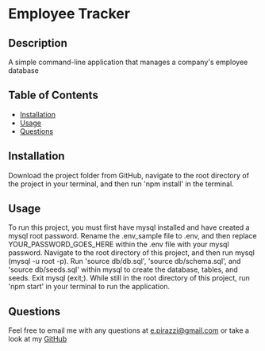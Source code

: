 # Employee Tracker

## Description
A simple command-line application that manages a company's employee database

## Table of Contents
- [Installation](#installation)
- [Usage](#usage)
- [Questions](#questions)

## Installation
Download the project folder from GitHub, navigate to the root directory of the project in your terminal, and then run 'npm install' in the terminal.

## Usage
To run this project, you must first have mysql installed and have created a mysql root password. Rename the .env_sample file to .env, and then replace YOUR_PASSWORD_GOES_HERE within the .env file with your mysql password. Navigate to the root directory of this project, and then run mysql (mysql -u root -p). Run 'source db/db.sql', 'source db/schema.sql', and 'source db/seeds.sql' within mysql to create the database, tables, and seeds. Exit mysql (exit;). While still in the root directory of this project, run 'npm start' in your terminal to run the application.

## Questions
Feel free to email me with any questions at e.pirazzi@gmail.com or take a look at my [GitHub](https://github.com/Qlaub)
